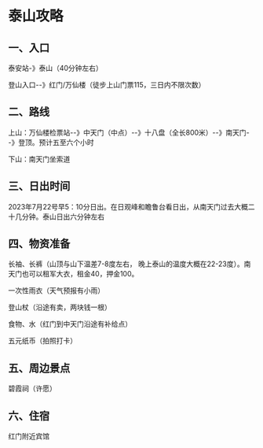 # 泰山攻略

## 一、入口

泰安站-》泰山（40分钟左右）

登山入口--》红门/万仙楼（徒步上山门票115，三日内不限次数）

## 二、路线

上山：万仙楼检票站--》中天门（中点）--》十八盘（全长800米）--》南天门--》登顶。预计五至六个小时

下山：南天门坐索道

## 三、日出时间

2023年7月22号早5：10分日出。在日观峰和瞻鲁台看日出，从南天门过去大概二十几分钟。泰山日出六分钟左右

## 四、物资准备

长袖、长裤（山顶与山下温差7-8度左右， 晚上泰山的温度大概在22-23度）。南天门也可以租军大衣，租金40，押金100。

一次性雨衣（天气预报有小雨）

登山杖（沿途有卖，两块钱一根）

食物、水（红门到中天门沿途有补给点）

五元纸币（拍照打卡）

## 五、周边景点

碧霞祠（许愿）

## 六、住宿

红门附近宾馆



